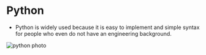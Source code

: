 # Python
- Python is widely used because it is easy to implement and simple syntax for people who even do not have an engineering background.

![python photo](https://user-images.githubusercontent.com/92504503/204142867-30babdb3-b394-4f28-8b3c-25e4dd2e2968.jpg)
